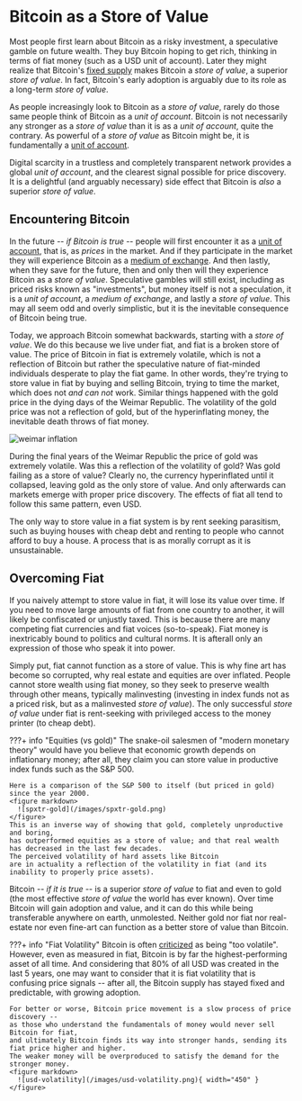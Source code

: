 # Bitcoin as a Store of Value

<!--
Lord Jesus Christ
Son of God
Have mercy on me, a sinner
-->

Most people first learn about Bitcoin
 as a risky investment,
 a speculative gamble on future wealth.
They buy Bitcoin hoping to get rich,
 thinking in terms of fiat money
 (such as a USD unit of account).
Later they might realize that Bitcoin's
 [fixed supply](fixed-supply.md)
 makes Bitcoin a *store of value*, 
 a superior *store of value*.
In fact, Bitcoin's early adoption is
 arguably due to its
 role as a long-term *store of value*.

As people increasingly look to Bitcoin
 as a *store of value*, 
 rarely do those same people
 think of Bitcoin as a 
 *unit of account*.
Bitcoin
 is not necessarily any stronger
 as a *store of value*
 than it is as a 
 *unit of account*,
 quite the contrary.
As powerful of a *store of value* as Bitcoin
 might be, it is fundamentally a
 [unit of account](unit-of-account.md).

Digital scarcity in a trustless and 
 completely transparent network provides
 a global *unit of account*, and the
 clearest signal
 possible for price discovery.
It is a delightful 
 (and arguably necessary) side effect
 that Bitcoin is *also* a superior
 *store of value*.



## Encountering Bitcoin

In the future -- *if Bitcoin is true* --
 people will first encounter
 it as a [unit of account](unit-of-account.md),
 that is, as *prices* in the market.
And if they participate in the market
 they will experience Bitcoin as a
 [medium of exchange](medium-of-exchange.md).
And then lastly,
 when they save for the future,
 then and only then
 will they experience
 Bitcoin as a *store of value*.
Speculative gambles will still exist,
 including as priced risks known as "investments",
 but money itself is not a speculation,
 it is a *unit of account*,
 a *medium of exchange*,
 and lastly a *store of value*.
This may all seem odd and overly simplistic,
 but it is the inevitable
 consequence of Bitcoin being true.

Today, we approach Bitcoin somewhat
 backwards, starting with a
 *store of value*.
We do this
 because we live under fiat,
 and fiat is a broken
 store of value.
The price of Bitcoin in fiat
 is extremely volatile,
 which is not a reflection of Bitcoin
 but rather the speculative
 nature of fiat-minded individuals
 desperate to play the fiat game.
In other words, they're trying to store
 value in fiat by buying and selling Bitcoin,
 trying to time the market,
 which does not *and can not* work.
Similar things happened with the gold price
 in the dying days of the Weimar Republic.
The volatility of the gold price was
 not a reflection of gold, but of the
 hyperinflating money,
 the inevitable death throws of fiat money.

![weimar inflation](/images/weimar_inflation.png)

During the final years of the Weimar Republic
 the price of gold was extremely volatile.
Was this a reflection of the volatility of
 gold? Was gold failing as a store of value?
Clearly no, the currency hyperinflated 
 until it collapsed, leaving gold as the only
 store of value.
And only afterwards can markets emerge
 with proper price discovery.
The effects of fiat all tend to follow this
 same pattern, even USD.

The only way to store value in
 a fiat system is by rent seeking
 parasitism, such as buying houses
 with cheap debt and renting
 to people who cannot
 afford to buy a house.
A process that is as morally corrupt
 as it is unsustainable.



## Overcoming Fiat

If you naively attempt to store value in fiat,
 it will lose its value over time.
If you need to move large amounts of fiat
 from one country to another,
 it will likely be confiscated or unjustly taxed.
This is because there are many competing
 fiat currencies and fiat voices (so-to-speak).
Fiat money is inextricably bound to politics
 and cultural norms.
It is afterall only an expression
 of those who speak it into power.

Simply put, fiat cannot function as 
 a store of value. This is why fine art
 has become so corrupted, why real estate
 and equities are over inflated.
People cannot store
 wealth using fiat money, so they seek
 to preserve wealth through other
 means, typically malinvesting
 (investing in index funds not as a priced risk,
 but as a malinvested *store of value*).
The only successful *store of value* under
 fiat is rent-seeking with privileged
 access to the money printer
 (to cheap debt).

???+ info "Equities (vs gold)"
    The snake-oil salesmen of "modern monetary theory" would have you believe
    that economic growth depends on inflationary money; after all, they claim you can
    store value in productive index funds such as the S&P 500.

    Here is a comparison of the S&P 500 to itself (but priced in gold) since the year 2000.
    <figure markdown>
      ![spxtr-gold](/images/spxtr-gold.png)
    </figure>
    This is an inverse way of showing that gold, completely unproductive and boring,
    has outperformed equities as a store of value; and that real wealth
    has decreased in the last few decades.
    The perceived volatility of hard assets like Bitcoin
    are in actuality a reflection of the volatility in fiat (and its inability to properly price assets).


Bitcoin -- *if it is true* -- is a superior *store of value*
 to fiat and even to gold
 (the most effective *store of value* the world has ever known).
Over time Bitcoin will gain adoption and value, 
 and it can do this while being 
 transferable anywhere on earth, unmolested.
Neither gold nor fiat nor real-estate nor even fine-art
 can function as a better store of value than Bitcoin.


???+ info "Fiat Volatility"
    Bitcoin is often [criticized](../criticisms/index.md) as being "too volatile".
    However, even as measured in fiat, Bitcoin is by far the highest-performing asset of all time.
    And considering that 80% of all USD was created in the last 5 years, one may want to consider
    that it is fiat volatility that is confusing price signals -- after all, the Bitcoin supply
    has stayed fixed and predictable, with growing adoption.

    For better or worse, Bitcoin price movement is a slow process of price discovery --
    as those who understand the fundamentals of money would never sell Bitcoin for fiat,
    and ultimately Bitcoin finds its way into stronger hands, sending its fiat price higher and higher.
    The weaker money will be overproduced to satisfy the demand for the stronger money.
    <figure markdown>
      ![usd-volatility](/images/usd-volatility.png){ width="450" }
    </figure>



